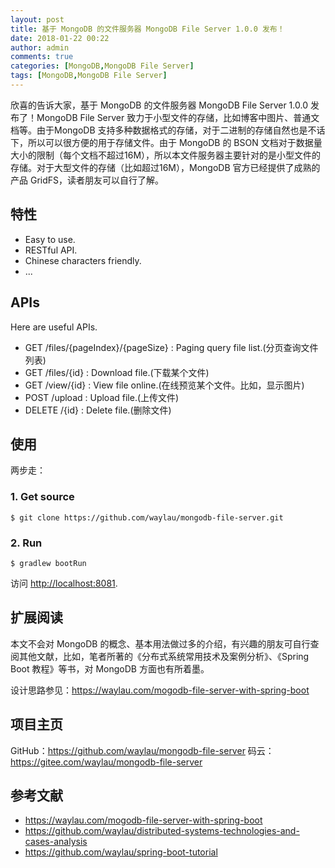 ```yaml
---
layout: post
title: 基于 MongoDB 的文件服务器 MongoDB File Server 1.0.0 发布！
date: 2018-01-22 00:22
author: admin
comments: true
categories: [MongoDB,MongoDB File Server]
tags: [MongoDB,MongoDB File Server]
---
```


欣喜的告诉大家，基于 MongoDB 的文件服务器 MongoDB File Server 1.0.0 发布了！MongoDB File Server 致力于小型文件的存储，比如博客中图片、普通文档等。由于MongoDB 支持多种数据格式的存储，对于二进制的存储自然也是不话下，所以可以很方便的用于存储文件。由于 MongoDB 的 BSON 文档对于数据量大小的限制（每个文档不超过16M），所以本文件服务器主要针对的是小型文件的存储。对于大型文件的存储（比如超过16M），MongoDB 官方已经提供了成熟的产品 GridFS，读者朋友可以自行了解。


<!-- more -->

## 特性

* Easy to use.
* RESTful API.
* Chinese characters friendly.
* ...

## APIs

Here are useful APIs.

* GET  /files/{pageIndex}/{pageSize} : Paging query file list.(分页查询文件列表)
* GET  /files/{id} : Download file.(下载某个文件)
* GET  /view/{id} : View file online.(在线预览某个文件。比如，显示图片)
* POST /upload : Upload file.(上传文件)
* DELETE /{id} : Delete file.(删除文件)


## 使用

两步走：

### 1. Get source

```shell
$ git clone https://github.com/waylau/mongodb-file-server.git
```

### 2. Run

```shell
$ gradlew bootRun
```

访问 <http://localhost:8081>.


## 扩展阅读

本文不会对 MongoDB 的概念、基本用法做过多的介绍，有兴趣的朋友可自行查阅其他文献，比如，笔者所著的《分布式系统常用技术及案例分析》、《Spring Boot 教程》等书，对 MongoDB 方面也有所着墨。

设计思路参见：<https://waylau.com/mogodb-file-server-with-spring-boot>

## 项目主页

GitHub：https://github.com/waylau/mongodb-file-server
码云：https://gitee.com/waylau/mongodb-file-server

## 参考文献

*  https://waylau.com/mogodb-file-server-with-spring-boot
* https://github.com/waylau/distributed-systems-technologies-and-cases-analysis
* https://github.com/waylau/spring-boot-tutorial











